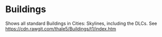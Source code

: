 # Buildings
Shows all standard Buildings in Cities: Skylines, including the DLCs.
See https://cdn.rawgit.com/thale5/Buildings/t1/index.htm
